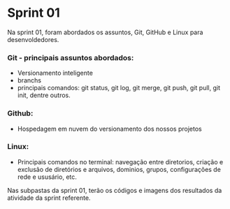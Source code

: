 # Sprint 01

Na sprint 01, foram abordados os assuntos, Git, GitHub e Linux para desenvoldedores.

### Git - principais assuntos abordados:
* Versionamento inteligente
* branchs
* principais comandos: git status, git log, git merge, git push, git pull, git init, dentre outros.

### Github:
* Hospedagem em nuvem do versionamento dos nossos projetos

### Linux:
* Principais comandos no terminal: navegação entre diretorios, criação e exclusão de diretórios e arquivos, dominios, grupos, configurações de rede e ususário, etc.

Nas subpastas da sprint 01, terão os códigos e imagens dos resultados da atividade da sprint referente.

